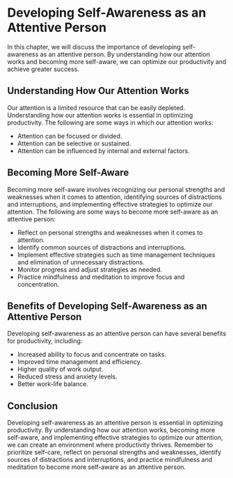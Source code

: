 # Developing Self-Awareness as an Attentive Person

In this chapter, we will discuss the importance of developing self-awareness as an attentive person. By understanding how our attention works and becoming more self-aware, we can optimize our productivity and achieve greater success.

Understanding How Our Attention Works
-------------------------------------

Our attention is a limited resource that can be easily depleted. Understanding how our attention works is essential in optimizing productivity. The following are some ways in which our attention works:

* Attention can be focused or divided.
* Attention can be selective or sustained.
* Attention can be influenced by internal and external factors.

Becoming More Self-Aware
------------------------

Becoming more self-aware involves recognizing our personal strengths and weaknesses when it comes to attention, identifying sources of distractions and interruptions, and implementing effective strategies to optimize our attention. The following are some ways to become more self-aware as an attentive person:

* Reflect on personal strengths and weaknesses when it comes to attention.
* Identify common sources of distractions and interruptions.
* Implement effective strategies such as time management techniques and elimination of unnecessary distractions.
* Monitor progress and adjust strategies as needed.
* Practice mindfulness and meditation to improve focus and concentration.

Benefits of Developing Self-Awareness as an Attentive Person
------------------------------------------------------------

Developing self-awareness as an attentive person can have several benefits for productivity, including:

* Increased ability to focus and concentrate on tasks.
* Improved time management and efficiency.
* Higher quality of work output.
* Reduced stress and anxiety levels.
* Better work-life balance.

Conclusion
----------

Developing self-awareness as an attentive person is essential in optimizing productivity. By understanding how our attention works, becoming more self-aware, and implementing effective strategies to optimize our attention, we can create an environment where productivity thrives. Remember to prioritize self-care, reflect on personal strengths and weaknesses, identify sources of distractions and interruptions, and practice mindfulness and meditation to become more self-aware as an attentive person.

